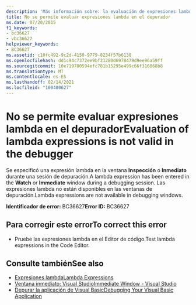 ```yaml
---
description: 'Más información sobre: la evaluación de expresiones lambda no es válida en el depurador'
title: No se permite evaluar expresiones lambda en el depurador
ms.date: 07/20/2015
f1_keywords:
- bc36627
- vbc36627
helpviewer_keywords:
- BC36627
ms.assetid: c10fc492-9c2d-4150-9779-8234f57b6138
ms.openlocfilehash: dd1c94c7372ee9bf21280d6978479d9ee96a59ff
ms.sourcegitcommit: 10e719780594efc781b15295e499c66f316068b8
ms.translationtype: MT
ms.contentlocale: es-ES
ms.lasthandoff: 02/14/2021
ms.locfileid: "100480627"
---
```

# <a name="evaluation-of-lambda-expressions-is-not-valid-in-the-debugger"></a><span data-ttu-id="47f5b-103">No se permite evaluar expresiones lambda en el depurador</span><span class="sxs-lookup"><span data-stu-id="47f5b-103">Evaluation of lambda expressions is not valid in the debugger</span></span>

<span data-ttu-id="47f5b-104">Se especificó una expresión lambda en la ventana **Inspección** o **Inmediato** durante una sesión de depuración.</span><span class="sxs-lookup"><span data-stu-id="47f5b-104">A lambda expression has been entered in the **Watch** or **Immediate** window during a debugging session.</span></span> <span data-ttu-id="47f5b-105">Las expresiones lambda no están disponibles en las ventanas de depuración.</span><span class="sxs-lookup"><span data-stu-id="47f5b-105">Lambda expressions are not available in debugging windows.</span></span>  
  
 <span data-ttu-id="47f5b-106">**Identificador de error:** BC36627</span><span class="sxs-lookup"><span data-stu-id="47f5b-106">**Error ID:** BC36627</span></span>  
  
## <a name="to-correct-this-error"></a><span data-ttu-id="47f5b-107">Para corregir este error</span><span class="sxs-lookup"><span data-stu-id="47f5b-107">To correct this error</span></span>  
  
- <span data-ttu-id="47f5b-108">Pruebe las expresiones lambda en el Editor de código.</span><span class="sxs-lookup"><span data-stu-id="47f5b-108">Test lambda expressions in the Code Editor.</span></span>  
  
## <a name="see-also"></a><span data-ttu-id="47f5b-109">Consulte también</span><span class="sxs-lookup"><span data-stu-id="47f5b-109">See also</span></span>

- [<span data-ttu-id="47f5b-110">Expresiones lambda</span><span class="sxs-lookup"><span data-stu-id="47f5b-110">Lambda Expressions</span></span>](../programming-guide/language-features/procedures/lambda-expressions.md)
- [<span data-ttu-id="47f5b-111">Ventana inmediato: Visual Studio</span><span class="sxs-lookup"><span data-stu-id="47f5b-111">Immediate Window - Visual Studio</span></span>](/visualstudio/ide/reference/immediate-window)
- [<span data-ttu-id="47f5b-112">Depurar la aplicación de Visual Basic</span><span class="sxs-lookup"><span data-stu-id="47f5b-112">Debugging Your Visual Basic Application</span></span>](/visualstudio/debugger/debugger-basics)
